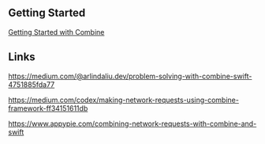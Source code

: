 ## Getting Started 

[Getting Started with Combine](https://medium.com/@Dhiru201/lets-start-with-combine-framework-36775648607f) 



## Links

https://medium.com/@arlindaliu.dev/problem-solving-with-combine-swift-4751885fda77

https://medium.com/codex/making-network-requests-using-combine-framework-ff34151611db

https://www.appypie.com/combining-network-requests-with-combine-and-swift